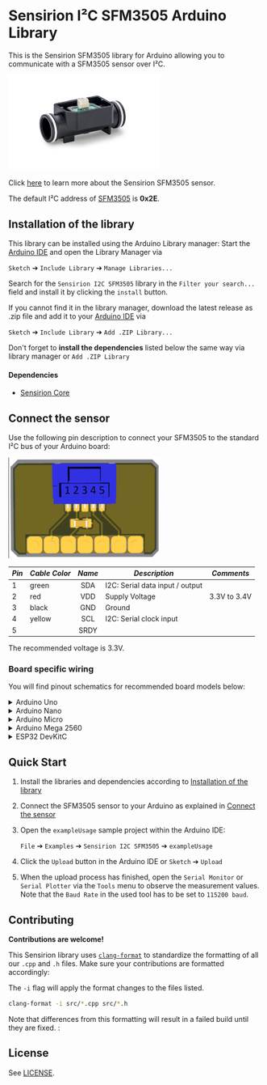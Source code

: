 # Sensirion I²C SFM3505 Arduino Library

This is the Sensirion SFM3505 library for Arduino allowing you to
communicate with a SFM3505 sensor
over I²C.

<img src="images/SFM3505.png" width="300px">

Click [here](https://sensirion.com/products/catalog/SFM3505) to learn more about the Sensirion SFM3505 sensor.



The default I²C address of [SFM3505](https://sensirion.com/products/catalog/SFM3505) is **0x2E**.



## Installation of the library

This library can be installed using the Arduino Library manager:
Start the [Arduino IDE](http://www.arduino.cc/en/main/software) and open
the Library Manager via

`Sketch` ➔ `Include Library` ➔ `Manage Libraries...`

Search for the `Sensirion I2C SFM3505` library in the `Filter
your search...` field and install it by clicking the `install` button.

If you cannot find it in the library manager, download the latest release as .zip file
and add it to your [Arduino IDE](http://www.arduino.cc/en/main/software) via

`Sketch` ➔ `Include Library` ➔ `Add .ZIP Library...`

Don't forget to **install the dependencies** listed below the same way via library
manager or `Add .ZIP Library`

#### Dependencies
* [Sensirion Core](https://github.com/Sensirion/arduino-core)

## Connect the sensor

Use the following pin description to connect your SFM3505 to the standard I²C bus of your Arduino board:

<img src="images/SFM3505-pinout.png" width="300px">

| *Pin* | *Cable Color* | *Name* | *Description*  | *Comments* |
|-------|---------------|:------:|----------------|------------|
| 1 | green | SDA | I2C: Serial data input / output |
| 2 | red | VDD | Supply Voltage | 3.3V to 3.4V
| 3 | black | GND | Ground |
| 4 | yellow | SCL | I2C: Serial clock input |
| 5 |  | SRDY |  |




The recommended voltage is 3.3V.

### Board specific wiring
You will find pinout schematics for recommended board models below:



<details><summary>Arduino Uno</summary>
<p>

| *SFM3505* | *SFM3505 Pin* | *Cable Color* | *Board Pin* |
| :---: | --- | --- | --- |
| SDA | 1 | green | D18/SDA |
| VDD | 2 | red | 3.3V |
| GND | 3 | black | GND |
| SCL | 4 | yellow | D19/SCL |
| SRDY | 5 |  |  |



<img src="images/Arduino-Uno-Rev3-i2c-pinout-3.3V.png" width="600px">
</p>
</details>




<details><summary>Arduino Nano</summary>
<p>

| *SFM3505* | *SFM3505 Pin* | *Cable Color* | *Board Pin* |
| :---: | --- | --- | --- |
| SDA | 1 | green | A4 |
| VDD | 2 | red | 3.3V |
| GND | 3 | black | GND |
| SCL | 4 | yellow | A5 |
| SRDY | 5 |  |  |



<img src="images/Arduino-Nano-i2c-pinout-3.3V.png" width="600px">
</p>
</details>




<details><summary>Arduino Micro</summary>
<p>

| *SFM3505* | *SFM3505 Pin* | *Cable Color* | *Board Pin* |
| :---: | --- | --- | --- |
| SDA | 1 | green | D2/SDA |
| VDD | 2 | red | 3.3V |
| GND | 3 | black | GND |
| SCL | 4 | yellow | ~D3/SCL |
| SRDY | 5 |  |  |



<img src="images/Arduino-Micro-i2c-pinout-3.3V.png" width="600px">
</p>
</details>




<details><summary>Arduino Mega 2560</summary>
<p>

| *SFM3505* | *SFM3505 Pin* | *Cable Color* | *Board Pin* |
| :---: | --- | --- | --- |
| SDA | 1 | green | D20/SDA |
| VDD | 2 | red | 3.3V |
| GND | 3 | black | GND |
| SCL | 4 | yellow | D21/SCL |
| SRDY | 5 |  |  |



<img src="images/Arduino-Mega-2560-Rev3-i2c-pinout-3.3V.png" width="600px">
</p>
</details>




<details><summary>ESP32 DevKitC</summary>
<p>

| *SFM3505* | *SFM3505 Pin* | *Cable Color* | *Board Pin* |
| :---: | --- | --- | --- |
| SDA | 1 | green | GPIO 21 |
| VDD | 2 | red | 3V3 |
| GND | 3 | black | GND |
| SCL | 4 | yellow | GPIO 22 |
| SRDY | 5 |  |  |



<img src="images/esp32-devkitc-i2c-pinout-3.3V.png" width="600px">
</p>
</details>



## Quick Start

1. Install the libraries and dependencies according to [Installation of the library](#installation-of-the-library)

2. Connect the SFM3505 sensor to your Arduino as explained in [Connect the sensor](#connect-the-sensor)

3. Open the `exampleUsage` sample project within the Arduino IDE:

   `File` ➔ `Examples` ➔ `Sensirion I2C SFM3505` ➔ `exampleUsage`



5. Click the `Upload` button in the Arduino IDE or `Sketch` ➔ `Upload`

4. When the upload process has finished, open the `Serial Monitor` or `Serial
   Plotter` via the `Tools` menu to observe the measurement values. Note that
   the `Baud Rate` in the used tool has to be set to `115200 baud`.

## Contributing

**Contributions are welcome!**

This Sensirion library uses
[`clang-format`](https://releases.llvm.org/download.html) to standardize the
formatting of all our `.cpp` and `.h` files. Make sure your contributions are
formatted accordingly:

The `-i` flag will apply the format changes to the files listed.

```bash
clang-format -i src/*.cpp src/*.h
```

Note that differences from this formatting will result in a failed build until
they are fixed.
:

## License

See [LICENSE](LICENSE).